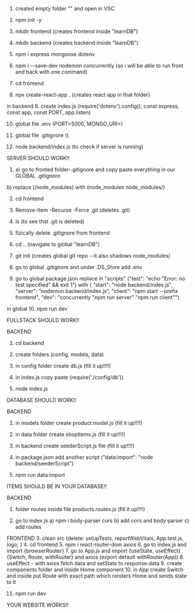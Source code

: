
1. created empty folder "" and open in VSC
2. npm init -y
3. mkdir frontend (creates frontend inside "learnDB")
4. mkdir backend (creates backend inside "learnDB")
5. npm i express mongoose dotenv
6. npm i --save-dev nodemon concurrently (so i will be able to run front and back with one command)

7. cd frontend
8. npx create-react-app . (creates react app in that folder)

in backend 
9. create index.js (require('dotenv').config(), const express, const app, const PORT, app.listen)

10. global file .env (PORT=5000, MONGO_URI=)
11. global file .gitignore ()

12. node backend/index.js (to check if server is running)

SERVER SHOULD WORK!!

1. a) go to fronted folder-.gitignore and copy paste everything in our GLOBAL .gitignore

b) replace 
(/node_modules) 
with 
(node_modules
node_modules/)

2. cd frontend
3. Remove-Item -Recurse -Force .git (deletes .git)
4. ls (to see that .git is deleted)
5. fizically delete .gitignore from frontend

6. cd .. (navigate to global "learnDB")
7. git init (creates global git repo --it also shadows node_modules)

8. go to global .gitignore and under .DS_Store add .env
9. go to global package.json replace in "scripts"
("test": "echo \"Error: no test specified\" && exit 1")
with
(    "start": "node backend/index.js",
    "server": "nodemon backend/index.js",
    "client": "npm start --prefix frontend",
    "dev": "concurrently \"npm run server\" \"npm run client\"")

in global
10. npm run dev

FULLSTACK SHOULD WORK!! 

BACKEND
1. cd backend
2. create folders (config, models, data)
3. in config folder create db.js (fill it up!!!!)
4. in index.js copy paste (require('./config/db'))

5. node index.js

DATABASE SHOULD WORK!!

BACKEND
1. in models folder create product.model.js (fill it up!!!!)
2. in data folder create shopItems.js (fill it up!!!!)
3. in backend create seederScript.js file (fill it up!!!!)
4. in package.json add another script ("data:import": "node backend/seederScript")

5. npm run data:import

ITEMS SHOULD BE IN YOUR DATABASE!!

BACKEND
1. folder routes inside file products.routes.js (fill it up!!!!)

2. go to index.js 
a) npm i body-parser cors
b) add cors and body parser
c) add routes

FRONTEND
3. clean src (delete: setupTests, reportWebVitals, App.test.js, logo, )
4. cd frontend
5. npm i react-router-dom axios
6. go to index.js and import {browserRouter}
7. go to App.js and import {useState, useEffect} {Switch, Route, withRouter} and axios (export default withRouter(App))
8. useEffect - with axios fetch data and setState to response.data
9. create components folder and inside Home component
10. in App create Switch and inside put Route with exact path which renders Home and sends state to it

11. npm run dev

YOUR WEBSITE WORKS!!

